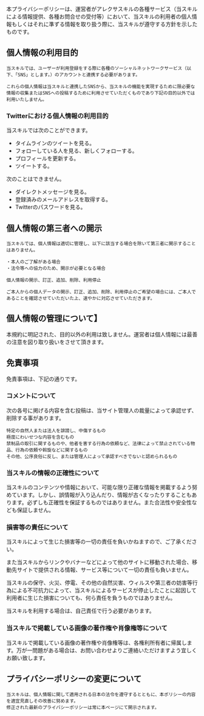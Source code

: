 本プライバシーポリシーは、運営者がアレクサスキルの各種サービス（当スキルによる情報提供、各種お問合せの受付等）において、当スキルの利用者の個人情報もしくはそれに準ずる情報を取り扱う際に、当スキルが遵守する方針を示したものです。

## 個人情報の利用目的

    当スキルでは、ユーザーが利用登録をする際に各種のソーシャルネットワークサービス（以下、「SNS」とします。）のアカウントと連携する必要があります。

    これらの個人情報は当スキルと連携したSNSから、当スキルの機能を実現するために限必要な情報の収集またはSNSへの投稿するために利用させていただくものであり下記の目的以外では利用いたしません。

### Twitterにおける個人情報の利用目的

当スキルでは次のことができます。

  - タイムラインのツイートを見る。
  - フォローしている人を見る、新しくフォローする。
  - プロフィールを更新する。
  - ツイートする。

次のことはできません。

  - ダイレクトメッセージを見る。
  - 登録済みのメールアドレスを取得する。
  - Twitterのパスワードを見る。


## 個人情報の第三者への開示

    当スキルでは、個人情報は適切に管理し、以下に該当する場合を除いて第三者に開示することはありません。

    ・本人のご了解がある場合
    ・法令等への協力のため、開示が必要となる場合

    個人情報の開示、訂正、追加、削除、利用停止

    ご本人からの個人データの開示、訂正、追加、削除、利用停止のご希望の場合には、ご本人であることを確認させていただいた上、速やかに対応させていただきます。

## 個人情報の管理について】
本規約に明記された、目的以外の利用は致しません。運営者は個人情報には最善の注意を図り取り扱いをさせて頂きます。

## 免責事項

免責事項は、下記の通りです。

### コメントについて

次の各号に掲げる内容を含む投稿は、当サイト管理人の裁量によって承認せず、削除する事があります。

    特定の自然人または法人を誹謗し、中傷するもの
    極度にわいせつな内容を含むもの
    禁制品の取引に関するものや、他者を害する行為の依頼など、法律によって禁止されている物品、行為の依頼や斡旋などに関するもの
    その他、公序良俗に反し、または管理人によって承認すべきでないと認められるもの

### 当スキルの情報の正確性について

当スキルのコンテンツや情報において、可能な限り正確な情報を掲載するよう努めています。しかし、誤情報が入り込んだり、情報が古くなったりすることもあります。必ずしも正確性を保証するものではありません。また合法性や安全性なども保証しません。

### 損害等の責任について

当スキルによって生じた損害等の一切の責任を負いかねますので、ご了承ください。

また当スキルからリンクやバナーなどによって他のサイトに移動された場合、移動先サイトで提供される情報、サービス等について一切の責任も負いません。

当スキルの保守、火災、停電、その他の自然災害、ウィルスや第三者の妨害等行為による不可抗力によって、当スキルによるサービスが停止したことに起因して利用者に生じた損害についても、何ら責任を負うものではありません。

当スキルを利用する場合は、自己責任で行う必要があります。

### 当スキルで掲載している画像の著作権や肖像権等について

当スキルで掲載している画像の著作権や肖像権等は、各権利所有者に帰属します。万が一問題がある場合は、お問い合わせよりご連絡いただけますよう宜しくお願い致します。

## プライバシーポリシーの変更について

    当スキルは、個人情報に関して適用される日本の法令を遵守するとともに、本ポリシーの内容を適宜見直しその改善に努めます。
    修正された最新のプライバシーポリシーは常に本ページにて開示されます。
